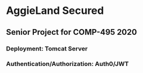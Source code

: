 # AggieLand Secured
## Senior Project for COMP-495 2020 
### Deployment: Tomcat Server
### Authentication/Authorization: Auth0/JWT 
